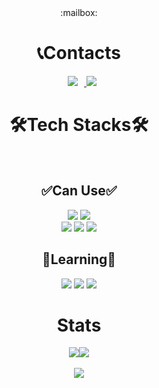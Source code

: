 <div align="center">:mailbox: <h1>📞Contacts</h1></div>
<div align="center"><a href="https://instagram.com/ye.hyun__/">
    <img 
        src="http://img.shields.io/badge/-Instagram-black?style=flat&logo=Instagram&link=https://instagram.com/ye.hyun__/"
        style="height : auto; margin-left : 10px; margin-right : 10px;"/>
</a>
    <a href="https://discord.com/users/731768613110808596">
    <img src="https://img.shields.io/badge/discord-5865F2?style=for-the-badge&logo=discord&logoColor=white">
</a>
</div>
<div align=center><h1>🛠️Tech Stacks🛠️</h1>
<br>

<h2>✅Can Use✅</h2>
<img src="https://img.shields.io/badge/C-00599C?style=for-the-badge&logo=C&logoColor=white">
<img src="https://img.shields.io/badge/java-007396?style=for-the-badge&logo=java&logoColor=white">
<br>


<img src="https://img.shields.io/badge/html5-E34F26?style=for-the-badge&logo=html5&logoColor=white">
<img src="https://img.shields.io/badge/css-1572B6?style=for-the-badge&logo=css3&logoColor=white"> 
<img src="https://img.shields.io/badge/javascript-F7DF1E?style=for-the-badge&logo=javascript&logoColor=black"> 
<br>

<h2>📝Learning📝</h2>
<img src="https://img.shields.io/badge/Linux-FCC624?style=flat-square&logo=linux&logoColor=black"/>
<img src="https://img.shields.io/badge/Typescript-3178C6?style=flat-square&logo=Typescript&logoColor=white"/>
<img src="https://img.shields.io/badge/React-61DAFB?style=flat-square&logo=React&logoColor=black"/>

</div>

<div align="center"><h1>Stats</h1>
<img src="https://github-readme-stats.vercel.app/api?username=yehyun207&show_icons=true"><img src="https://github-readme-stats.vercel.app/api/top-langs/?username=yehyun207&layout=compact"><br><br>
<img src="http://mazassumnida.wtf/api/v2/generate_badge?boj=qqww7389" />
</div>


